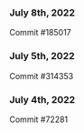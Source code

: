 ### July 8th, 2022

Commit #185017

### July 5th, 2022

Commit #314353


### July 4th, 2022

Commit #72281
